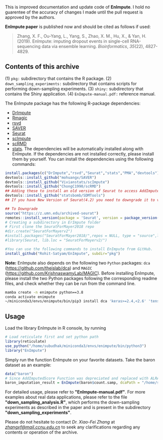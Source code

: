 This is improved documentation and update code of **EnImpute**. I hold no guarentee of the accuracy of changes I made until the pull request is approved by the authors.

**EnImpute paper** is published now and should be cited as follows if used:
>Zhang, X. F., Ou-Yang, L., Yang, S., Zhao, X. M., Hu, X., & Yan, H. (2019). EnImpute: imputing dropout events in single-cell RNA-sequencing data via ensemble learning. _Bioinformatics_, _35_(22), 4827-4829.


Contents of this archive
------------------------
(1) `pkg:` subdirectory that contains the R package.
(2) `down_sampling_experiments:` subdirectory that contains scripts for performing down-sampling experiments.
(3) `shiny:` subdirectory that contains the Shiny application.
(4) `EnImpute-manual.pdf:` reference manual.


The EnImpute package has the following R-package dependencies: 
- [DrImpute](https://github.com/ikwak2/DrImpute)
- [Rmagic](https://github.com/cran/Rmagic)
- [rsvd](https://cran.r-project.org/web/packages/rsvd/index.html)
- [SAVER](https://github.com/mohuangx/SAVER)
- [Seurat](https://satijalab.org/seurat/)
- [scImpute](https://github.com/Vivianstats/scImpute)
- [scRMD](https://github.com/XiDsLab/scRMD)
- [stats](https://stat.ethz.ch/R-manual/R-devel/library/stats/html/stats-package.html). 
The dependencies will be automatically installed along with EnImpute. If the dependencies are not installed correctly, please install them by yourself. You can install the dependencies using the following commands:

```r
install.packages(c("DrImpute","rsvd","Seurat","stats","PMA","devtools"))
devtools::install_github("mohuangx/SAVER")
devtools::install_github("Vivianstats/scImpute")       
devtools::install_github("ChongC1990/scRMD")
## Adding these to install an old version of Seurat to access AddImputeScore function used by EnImpute
devtools::install_github("statsbomb/SDMTools")
## If you have New Version of Seurat(4.2) you need to downgrade it to version 2. I tried using two different Seurat version using code commented below but it failed

## To Downgrade
source("https://z.umn.edu/archived-seurat")
remotes::install_version(package = 'Seurat', version = package_version('2.3.4'))
# Creating a subdirectory in ErImpute folder
# First clone the SeuratForMayer2018 repo
#dir.create("SeuratForMayerv2")
#install.packages("SeuratForMayer2018/",repos = NULL, type = "source",lib="SeuratForMayerv2")
#library(Seurat, lib.loc = "SeuratForMayerv2/")

#You can use the following commands to install EnImpute from GitHub.
install_github("Rohit-Satyam/EnImpute", subdir="pkg")
```
**Note:** EnImpute also depends on the following two `Python` packages: `dca` (https://github.com/theislab/dca) and `MAGIC` (https://github.com/KrishnaswamyLab/MAGIC). Before installing EnImpute,  please install the two Python packages following the corresponding readme files, and check whether they can be run from the command line.

```bash
mamba create -n enimpute python==3.8
conda activate enimpute 
~/miniconda3/envs/enimpute/bin/pip3 install dca 'keras>=2.4,<2.6' 'tensorflow>=2.0,<2.5' pyyaml==5.4.1 magic-impute
```

## Usage

Load the library EnImpute in R console, by running
```r
# Load reticulate first and set python path
library(reticulate)
use_python("/home/subudhak/miniconda3/envs/enimpute/bin/python3")
library("EnImpute")
```
Simply run the function EnImpute on your favorite datasets. Take the baron dataset as an example:
```r
data("baron")
# Since AddImputedScore Function was depreciated and replaced with ALRA, there is no point in using it. Moreover, with old Seurat Version (2.3.4), creation of Seurat Object throws an error.
baron_imputation_result = EnImpute(baron$count.samp, dcaPath = "/home/subudhak/miniconda3/envs/enimpute/bin/dca", Seurat = FALSE)
```
For detailed usage, please refer to **"EnImpute-manual.pdf"**. For more examples about real data applications, please refer to the file **"down_sampling_analysis.R"**, which performs the down-sampling experiments as described in the paper and is present in the subdirectory **"down_sampling_experiments"**.

Please do not hesitate to contact *Dr. Xiao-Fei Zhang* at *zhangxf@mail.ccnu.edu.cn* to  seek any clarifications regarding any contents or operation of the archive.
